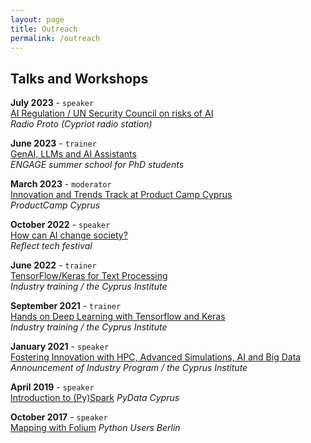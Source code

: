 ```yaml
---
layout: page
title: Outreach
permalink: /outreach
---
```



## Talks and Workshops

__July 2023__ - `speaker`   
[AI Regulation / UN Security Council on risks of AI ]()   
_Radio Proto (Cypriot radio station)_   

__June 2023__ - `trainer`     
[GenAI, LLMs and AI Assistants]()   
_ENGAGE summer school for PhD students_

__March 2023__ - `moderator`    
[Innovation and Trends Track at Product Camp Cyprus](https://cyprus.productcamp.eu/)   
_ProductCamp Cyprus_   

__October 2022__ - `speaker`   
[How can AI change society?](https://speakerdeck.com/christosdoulou/how-can-ai-change-society)   
_Reflect tech festival_

__June 2022__ - `trainer`   
[TensorFlow/Keras for Text Processing](https://www.youtube.com/watch?v=OmIoiY1tJ2E)     
_Industry training / the Cyprus Institute_   

__September 2021__ - `trainer`    
[Hands on Deep Learning with Tensorflow and Keras](https://www.youtube.com/watch?v=cjZB3iaQt3I&t=3432s)    
_Industry training / the Cyprus Institute_     

__January 2021__ - `speaker`    
[Fostering Innovation with HPC, Advanced Simulations, AI and Big Data](https://www.youtube.com/watch?v=0pNaPO_riFk&t=731s)   
_Announcement of Industry Program / the Cyprus Institute_      

__April 2019__ -  `speaker`        
[Introduction to (Py)Spark](https://www.meetup.com/fr-FR/PyData-Cyprus/events/259617209/)
_PyData Cyprus_   

__October 2017__ - `speaker`         
[Mapping with Folium](https://www.meetup.com/Python-Users-Berlin-PUB/events/xmdjfmywpbmb/)
_Python Users Berlin_   


